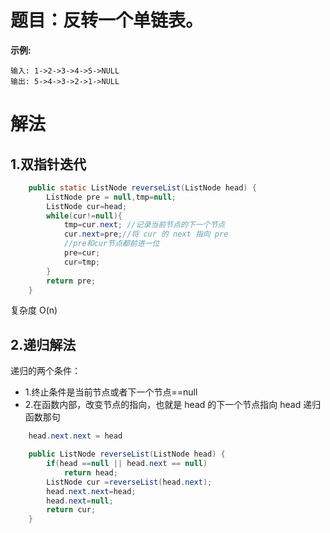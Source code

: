 # 题目：反转一个单链表。

**示例:**

```
输入: 1->2->3->4->5->NULL
输出: 5->4->3->2->1->NULL
```

# 解法

## 1.双指针迭代

```java
    public static ListNode reverseList(ListNode head) {
        ListNode pre = null,tmp=null;
        ListNode cur=head;
        while(cur!=null){
            tmp=cur.next; //记录当前节点的下一个节点
            cur.next=pre;//将 cur 的 next 指向 pre
            //pre和cur节点都前进一位
            pre=cur;
            cur=tmp;
        }
        return pre;
    }
```

复杂度 O(n)

## 2.递归解法

递归的两个条件：

- 1.终止条件是当前节点或者下一个节点==null
- 2.在函数内部，改变节点的指向，也就是 head 的下一个节点指向 head 递归函数那句

```java
	head.next.next = head
```

```java
    public ListNode reverseList(ListNode head) {
        if(head ==null || head.next == null)
            return head;
        ListNode cur =reverseList(head.next);
        head.next.next=head;
        head.next=null;
        return cur;
    }
```

